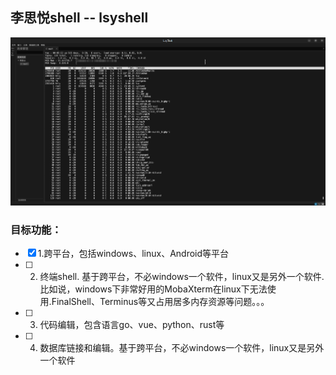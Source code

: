 ## 李思悦shell -- lsyshell

![例子](screenshot/lsyshell.png "LsyShell")

### 目标功能：

- [x] 1.跨平台，包括windows、linux、Android等平台
- [ ] 2. 终端shell. 基于跨平台，不必windows一个软件，linux又是另外一个软件.比如说，windows下非常好用的MobaXterm在linux下无法使用.FinalShell、Terminus等又占用居多内存资源等问题。。。
- [ ] 3. 代码编辑，包含语言go、vue、python、rust等
- [ ] 4. 数据库链接和编辑。基于跨平台，不必windows一个软件，linux又是另外一个软件


